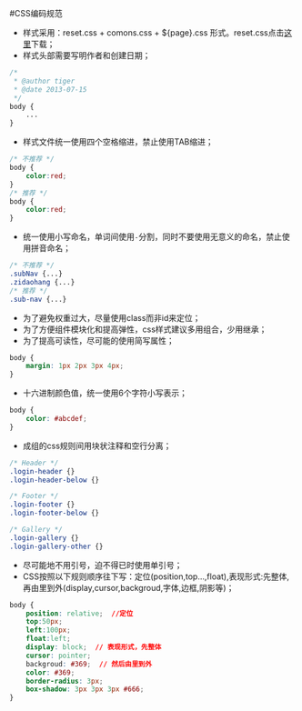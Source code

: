 #CSS编码规范

* 样式采用：reset.css + comons.css + ${page}.css 形式。reset.css点击[这里](http://developer.yahoo.com/yui/reset/)下载；
* 样式头部需要写明作者和创建日期；

```css
/*
 * @author tiger
 * @date 2013-07-15
 */
body {
    ...
}
```

* 样式文件统一使用四个空格缩进，禁止使用TAB缩进；

```css
/* 不推荐 */
body {
    color:red;
}
/* 推荐 */
body {
    color:red;
}
```

* 统一使用小写命名，单词间使用<code>-</code>分割，同时不要使用无意义的命名，禁止使用拼音命名；

```css
/* 不推荐 */
.subNav {...}
.zidaohang {...}
/* 推荐 */
.sub-nav {...}
```

* 为了避免权重过大，尽量使用class而非id来定位；
* 为了方便组件模块化和提高弹性，css样式建议多用组合，少用继承；
* 为了提高可读性，尽可能的使用简写属性；

```css
body {
    margin: 1px 2px 3px 4px;
}
```

* 十六进制颜色值，统一使用6个字符小写表示；

```css
body {
    color: #abcdef;
}
```

* 成组的css规则间用块状注释和空行分离；

```css
/* Header */
.login-header {}
.login-header-below {}

/* Footer */
.login-footer {}
.login-footer-below {}

/* Gallery */
.login-gallery {}
.login-gallery-other {}
```

* 尽可能地不用引号，迫不得已时使用单引号；
* CSS按照以下规则顺序往下写：定位(position,top...,float),表现形式:先整体,再由里到外(display,cursor,backgroud,字体,边框,阴影等)；

```css
body {
    position: relative;  //定位
    top:50px;
    left:100px;
    float:left;  
    display: block;  // 表现形式，先整体
    cursor: pointer;
    backgroud: #369;  // 然后由里到外
    color: #369;
    border-radius: 3px;
    box-shadow: 3px 3px 3px #666;
}
```
